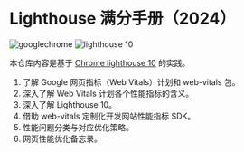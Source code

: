 # Lighthouse 满分手册（2024）

![googlechrome](https://img.shields.io/badge/Google_Chrome-4285F4?logo=googlechrome&labelColor=263238)
![lighthouse 10](https://img.shields.io/badge/Lighthouse_10-F44B21?logo=lighthouse&labelColor=263238)

本仓库内容是基于 [Chrome lighthouse 10](https://developer.chrome.com/docs/lighthouse/performance/performance-scoring?hl=zh-cn) 的实践。

1. 了解 Google 网页指标（Web Vitals）计划和 web-vitals 包。
2. 深入了解 Web Vitals 计划各个性能指标的含义。
3. 深入了解 Lighthouse 10。
4. 借助 web-vitals 定制化开发网站性能指标 SDK。
5. 性能问题分类与对应优化策略。
6. 网页性能优化备忘录。
